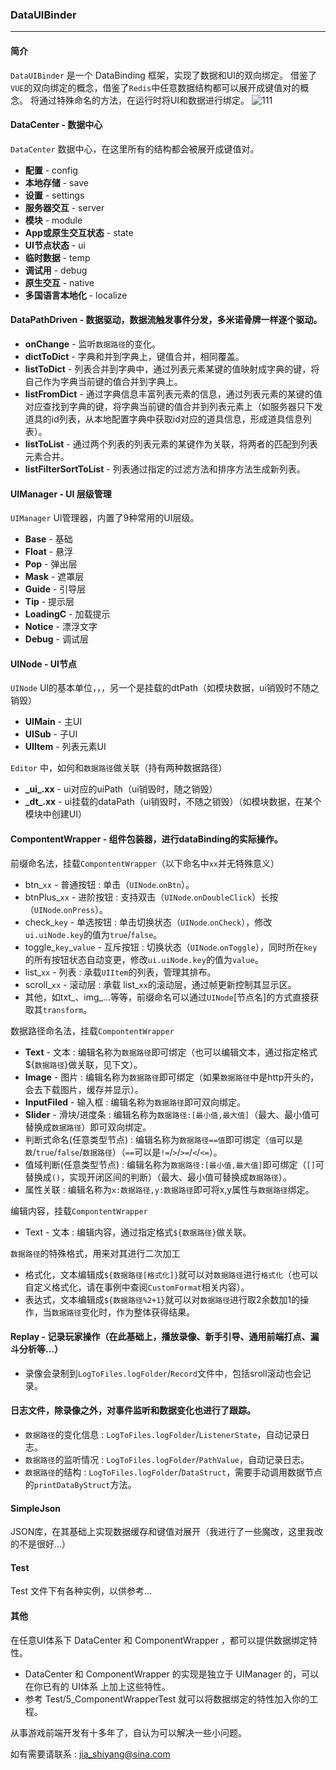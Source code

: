 ### DataUIBinder

----



#### 简介

`DataUIBinder` 是一个 DataBinding 框架，实现了数据和UI的双向绑定。
借鉴了`VUE`的双向绑定的概念，借鉴了`Redis`中任意数据结构都可以展开成键值对的概念。
将通过特殊命名的方法，在运行时将UI和数据进行绑定。
![111](https://user-images.githubusercontent.com/32121702/147549406-8b699d8a-df2b-4419-9c9f-fcd2acbfa481.png)




#### DataCenter - 数据中心

`DataCenter` 数据中心，在这里所有的结构都会被展开成键值对。

* **配置** - config
* **本地存储** - save
* **设置** - settings
* **服务器交互** - server
* **模块** - module
* **App或原生交互状态** - state
* **UI节点状态** - ui
* **临时数据** - temp
* **调试用** - debug
* **原生交互** - native
* **多国语言本地化** - localize   

#### DataPathDriven - 数据驱动，数据流触发事件分发，多米诺骨牌一样逐个驱动。

* **onChange** - 监听`数据路径`的变化。
* **dictToDict** - 字典和并到字典上，键值合并，相同覆盖。
* **listToDict** - 列表合并到字典中，通过列表元素某键的值映射成字典的键，将自己作为字典当前键的值合并到字典上。
* **listFromDict** - 通过字典信息丰富列表元素的信息，通过列表元素的某键的值对应查找到字典的键，将字典当前键的值合并到列表元素上（如服务器只下发道具的id列表，从本地配置字典中获取id对应的道具信息，形成道具信息列表）。
* **listToList** - 通过两个列表的列表元素的某键作为关联，将两者的匹配到列表元素合并。
* **listFilterSortToList** - 列表通过指定的过滤方法和排序方法生成新列表。

#### UIManager - UI 层级管理

`UIManager` UI管理器，内置了9种常用的UI层级。

* **Base** - 基础
* **Float** - 悬浮
* **Pop** - 弹出层
* **Mask** - 遮罩层
* **Guide** - 引导层
* **Tip** - 提示层
* **LoadingC** - 加载提示
* **Notice** - 漂浮文字
* **Debug** - 调试层

#### UINode - UI节点

`UINode` UI的基本单位，，，另一个是挂载的dtPath（如模块数据，ui销毁时不随之销毁）

* **UIMain** - 主UI
* **UISub** - 子UI
* **UIItem** - 列表元素UI

`Editor` 中，如何和`数据路径`做关联（持有两种数据路径）

* **\_ui\_.xx** - ui对应的uiPath（ui销毁时，随之销毁）
* **\_dt\_.xx** - ui挂载的dataPath（ui销毁时，不随之销毁）（如模块数据，在某个模块中创建UI）



#### CompontentWrapper - 组件包装器，进行dataBinding的实际操作。

前缀命名法，挂载`CompontentWrapper`（以下命名中`xx`并无特殊意义）

* btn_`xx` - 普通按钮 : 单击（`UINode`.`onBtn`）。
* btnPlus_`xx` - 进阶按钮 : 支持双击（`UINode`.`onDoubleClick`）长按（`UINode`.`onPress`）。
* check_`key` - 单选按钮 : 单击切换状态（`UINode`.`onCheck`），修改`ui.uiNode.key`的值为`true`/`false`。
* toggle\_`key`\_`value` - 互斥按钮 : 切换状态（`UINode`.`onToggle`），同时所在`key`的所有按钮状态自动变更，修改`ui.uiNode.key`的值为`value`。
* list_`xx` - 列表 : 承载`UIItem`的列表，管理其排布。
* scroll_`xx` - 滚动层 : 承载 list_`xx`的滚动层，通过帧更新控制其显示区。
* 其他，如txt_、img_...等等，前缀命名可以通过`UINode`\[节点名\]的方式直接获取其`transform`。

数据路径命名法，挂载`CompontentWrapper`

* **Text** - 文本 :  编辑名称为`数据路径`即可绑定（也可以编辑文本，通过指定格式${`数据路径`}做关联，见下文）。
* **Image** - 图片 : 编辑名称为`数据路径`即可绑定（如果`数据路径`中是http开头的，会去下载图片，缓存并显示）。
* **InputFiled** - 输入框 : 编辑名称为`数据路径`即可双向绑定。
* **Slider** - 滑块/进度条 : 编辑名称为`数据路径:[最小值,最大值]`（最大、最小值可替换成`数据路径`）即可双向绑定。
* 判断式命名(任意类型节点) : 编辑名称为`数据路径==值`即可绑定（`值`可以是`数`/`true`/`false`/`数据路径`）（`==`可以是`!=`/`>`/`>=`/`<`/`<=`）。
* 值域判断(任意类型节点) : 编辑名称为`数据路径:[最小值,最大值]`即可绑定（`[]`可替换成`()`，实现开闭区间的判断）（最大、最小值可替换成`数据路径`）。
* 属性关联 : 编辑名称为`x:数据路径,y:数据路径`即可将x,y属性与`数据路径`绑定。


编辑内容，挂载`CompontentWrapper`

* Text - 文本 : 编辑内容，通过指定格式`${数据路径}`做关联。

`数据路径`的特殊格式，用来对其进行二次加工

* 格式化，文本编辑成`${数据路径[格式化]}`就可以对`数据路径`进行`格式化`（也可以自定义格式化，请在事例中查阅`CustomFormat`相关内容）。
* 表达式，文本编辑成`${数据路径%2+1}`就可以对`数据路径`进行取2余数加1的操作，当`数据路径`变化时，作为整体获得结果。


#### Replay - 记录玩家操作（在此基础上，播放录像、新手引导、通用前端打点、漏斗分析等...）

* 录像会录制到`LogToFiles.logFolder`/`Record`文件中，包括sroll滚动也会记录。


#### 日志文件，除录像之外，对事件监听和数据变化也进行了跟踪。

* `数据路径`的变化信息 : `LogToFiles.logFolder`/`ListenerState`，自动记录日志。
* `数据路径`的监听情况 : `LogToFiles.logFolder`/`PathValue`，自动记录日志。
* `数据路径`的结构 : `LogToFiles.logFolder`/`DataStruct`，需要手动调用数据节点的`printDataByStruct`方法。



#### SimpleJson

JSON库，在其基础上实现数据缓存和键值对展开（我进行了一些魔改，这里我改的不是很好...）



#### Test

Test 文件下有各种实例，以供参考...



#### 其他

在任意UI体系下 DataCenter 和 ComponentWrapper ，都可以提供数据绑定特性。

* DataCenter 和 ComponentWrapper 的实现是独立于 UIManager 的，可以在你已有的 UI体系 上加上这些特性。
* 参考 Test/5_ComponentWrapperTest 就可以将数据绑定的特性加入你的工程。



从事游戏前端开发有十多年了，自认为可以解决一些小问题。

如有需要请联系 : jia_shiyang@sina.com
